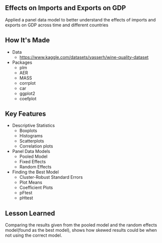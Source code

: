 ## Effects on Imports and Exports on GDP
Applied a panel data model to better understand the effects of imports and exports on GDP across time and different countries
## How It's Made
* Data
  - https://www.kaggle.com/datasets/yasserh/wine-quality-dataset
* Packages
  - plm
  - AER
  - MASS
  - corrplot
  - car
  - ggplot2
  - coefplot
## Key Features
* Descriptive Statistics
  - Boxplots
  - Histograms
  - Scatterplots
  - Correlation plots
* Panel Data Models
  - Pooled Model
  - Fixed Effects
  - Random Effects
* Finding the Best Model
  - Cluster-Robust Standard Errors
  - Plot Means
  - Coefficient Plots
  - pFtest
  - pHtest
## Lesson Learned
Comparing the results given from the pooled model and the random effects model(found as the best model), shows how skewed results could be when not using the correct model. 
